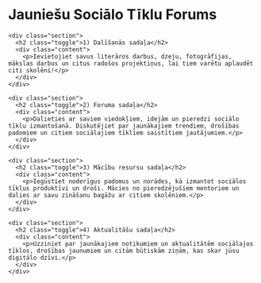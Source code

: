 <!DOCTYPE html>
<html lang="lv">
<head>
  <meta charset="UTF-8">
  <meta name="viewport" content="width=device-width, initial-scale=1.0">
  <title>Jauniešu Sociālo Tīklu Forums</title>
  <link rel="stylesheet" href="style.css">
</head>
<body>
  <div class="container">
    <h1>Jauniešu Sociālo Tīklu Forums</h1>

    <div class="section">
      <h2 class="toggle">1) Dalīšanās sadaļa</h2>
      <div class="content">
        <p>Ievietojiet savus literāros darbus, dzeju, fotogrāfijas, mākslas darbus un citus radošos projektiņus, lai tiem varētu aplaudēt citi skolēni!</p>
      </div>
    </div>

    <div class="section">
      <h2 class="toggle">2) Foruma sadaļa</h2>
      <div class="content">
        <p>Dalieties ar saviem viedokļiem, idejām un pieredzi sociālo tīklu izmantošanā. Diskutējiet par jaunākajiem trendiem, drošības padomiem un citiem sociālajiem tīkliem saistītiem jautājumiem.</p>
      </div>
    </div>

    <div class="section">
      <h2 class="toggle">3) Mācību resursu sadaļa</h2>
      <div class="content">
        <p>Iegūstiet noderīgus padomus un norādes, kā izmantot sociālos tīklus produktīvi un droši. Mācies no pieredzējušiem mentoriem un dalies ar savu zināšanu bagāžu ar citiem skolēniem.</p>
      </div>
    </div>

    <div class="section">
      <h2 class="toggle">4) Aktualitāšu sadaļa</h2>
      <div class="content">
        <p>Uzziniet par jaunākajiem notikumiem un aktualitātēm sociālajos tīklos, drošības jaunumiem un citām būtiskām ziņām, kas skar jūsu digitālo dzīvi.</p>
      </div>
    </div>
  </div>

  <script src="script.js"></script>
